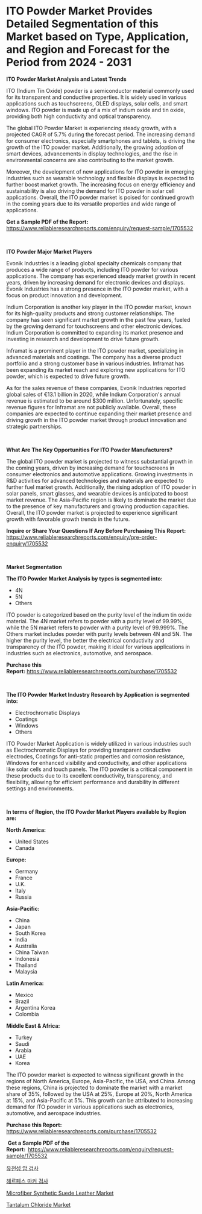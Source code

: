 <p><h1>ITO Powder Market Provides Detailed Segmentation of this Market based on Type, Application, and Region and Forecast for the Period from 2024 - 2031</h1></p><p><strong>ITO Powder Market Analysis and Latest Trends</strong></p>
<p><p>ITO (Indium Tin Oxide) powder is a semiconductor material commonly used for its transparent and conductive properties. It is widely used in various applications such as touchscreens, OLED displays, solar cells, and smart windows. ITO powder is made up of a mix of indium oxide and tin oxide, providing both high conductivity and optical transparency.</p><p>The global ITO Powder Market is experiencing steady growth, with a projected CAGR of 5.7% during the forecast period. The increasing demand for consumer electronics, especially smartphones and tablets, is driving the growth of the ITO powder market. Additionally, the growing adoption of smart devices, advancements in display technologies, and the rise in environmental concerns are also contributing to the market growth.</p><p>Moreover, the development of new applications for ITO powder in emerging industries such as wearable technology and flexible displays is expected to further boost market growth. The increasing focus on energy efficiency and sustainability is also driving the demand for ITO powder in solar cell applications. Overall, the ITO powder market is poised for continued growth in the coming years due to its versatile properties and wide range of applications.</p></p>
<p><strong>Get a Sample PDF of the Report:&nbsp;</strong> <a href="https://www.reliableresearchreports.com/enquiry/request-sample/1705532">https://www.reliableresearchreports.com/enquiry/request-sample/1705532</a></p>
<p>&nbsp;</p>
<p><strong>ITO Powder Major Market Players</strong></p>
<p><p>Evonik Industries is a leading global specialty chemicals company that produces a wide range of products, including ITO powder for various applications. The company has experienced steady market growth in recent years, driven by increasing demand for electronic devices and displays. Evonik Industries has a strong presence in the ITO powder market, with a focus on product innovation and development.</p><p>Indium Corporation is another key player in the ITO powder market, known for its high-quality products and strong customer relationships. The company has seen significant market growth in the past few years, fueled by the growing demand for touchscreens and other electronic devices. Indium Corporation is committed to expanding its market presence and investing in research and development to drive future growth.</p><p>Inframat is a prominent player in the ITO powder market, specializing in advanced materials and coatings. The company has a diverse product portfolio and a strong customer base in various industries. Inframat has been expanding its market reach and exploring new applications for ITO powder, which is expected to drive future growth.</p><p>As for the sales revenue of these companies, Evonik Industries reported global sales of €13.1 billion in 2020, while Indium Corporation's annual revenue is estimated to be around $300 million. Unfortunately, specific revenue figures for Inframat are not publicly available. Overall, these companies are expected to continue expanding their market presence and driving growth in the ITO powder market through product innovation and strategic partnerships.</p></p>
<p>&nbsp;</p>
<p><strong>What Are The Key Opportunities For ITO Powder Manufacturers?</strong></p>
<p><p>The global ITO powder market is projected to witness substantial growth in the coming years, driven by increasing demand for touchscreens in consumer electronics and automotive applications. Growing investments in R&D activities for advanced technologies and materials are expected to further fuel market growth. Additionally, the rising adoption of ITO powder in solar panels, smart glasses, and wearable devices is anticipated to boost market revenue. The Asia-Pacific region is likely to dominate the market due to the presence of key manufacturers and growing production capacities. Overall, the ITO powder market is projected to experience significant growth with favorable growth trends in the future.</p></p>
<p><strong>Inquire or Share Your Questions If Any Before Purchasing This Report:</strong> <a href="https://www.reliableresearchreports.com/enquiry/pre-order-enquiry/1705532">https://www.reliableresearchreports.com/enquiry/pre-order-enquiry/1705532</a></p>
<p>&nbsp;</p>
<p><strong>Market Segmentation</strong></p>
<p><strong>The ITO Powder Market Analysis by types is segmented into:</strong></p>
<p><ul><li>4N</li><li>5N</li><li>Others</li></ul></p>
<p><p>ITO powder is categorized based on the purity level of the indium tin oxide material. The 4N market refers to powder with a purity level of 99.99%, while the 5N market refers to powder with a purity level of 99.999%. The Others market includes powder with purity levels between 4N and 5N. The higher the purity level, the better the electrical conductivity and transparency of the ITO powder, making it ideal for various applications in industries such as electronics, automotive, and aerospace.</p></p>
<p><strong>Purchase this Report:&nbsp;</strong><a href="https://www.reliableresearchreports.com/purchase/1705532">https://www.reliableresearchreports.com/purchase/1705532</a></p>
<p>&nbsp;</p>
<p><strong>The ITO Powder Market Industry Research by Application is segmented into:</strong></p>
<p><ul><li>Electrochromatic Displays</li><li>Coatings</li><li>Windows</li><li>Others</li></ul></p>
<p><p>ITO Powder Market Application is widely utilized in various industries such as Electrochromatic Displays for providing transparent conductive electrodes, Coatings for anti-static properties and corrosion resistance, Windows for enhanced visibility and conductivity, and other applications like solar cells and touch panels. The ITO powder is a critical component in these products due to its excellent conductivity, transparency, and flexibility, allowing for efficient performance and durability in different settings and environments.</p></p>
<p>&nbsp;</p>
<p><strong>In terms of Region, the ITO Powder Market Players available by Region are:</strong></p>
<p>
    <p> <strong> North America: </strong>
        <ul>
            <li>United States</li>
            <li>Canada</li>
        </ul>
        </p> 
    <p> <strong> Europe: </strong>
        <ul>
            <li>Germany</li>
            <li>France</li>
            <li>U.K.</li>
            <li>Italy</li>
            <li>Russia</li>
        </ul>
        </p> 
    <p> <strong> Asia-Pacific: </strong>
        <ul>
            <li>China</li>
            <li>Japan</li>
            <li>South Korea</li>
            <li>India</li>
            <li>Australia</li>
            <li>China Taiwan</li>
            <li>Indonesia</li>
            <li>Thailand</li>
            <li>Malaysia</li>
        </ul>
        </p> 
    <p> <strong> Latin America: </strong>
        <ul>
            <li>Mexico</li>
            <li>Brazil</li>
            <li>Argentina Korea</li>
            <li>Colombia</li>
        </ul>
        </p> 
    <p> <strong> Middle East & Africa: </strong>
        <ul>
            <li>Turkey</li>
            <li>Saudi</li>
            <li>Arabia</li>
            <li>UAE</li>
            <li>Korea</li>
        </ul>
    </p>
    </p>
<p><p>The ITO powder market is expected to witness significant growth in the regions of North America, Europe, Asia-Pacific, the USA, and China. Among these regions, China is projected to dominate the market with a market share of 35%, followed by the USA at 25%, Europe at 20%, North America at 15%, and Asia-Pacific at 5%. This growth can be attributed to increasing demand for ITO powder in various applications such as electronics, automotive, and aerospace industries.</p></p>
<p><strong>Purchase this Report: </strong><a href="https://www.reliableresearchreports.com/purchase/1705532">https://www.reliableresearchreports.com/purchase/1705532</a></p>
<p>&nbsp;<strong>Get a Sample PDF of the Report:&nbsp;&nbsp;</strong><a href="https://www.reliableresearchreports.com/enquiry/request-sample/1705532">https://www.reliableresearchreports.com/enquiry/request-sample/1705532</a></p>
<p><strong></strong></p>
<p><p><a href="https://medium.com/@simeonbode1/%EC%9C%A0%EC%A0%84%EC%84%B1-%EC%95%94-%EC%A7%84%EB%8B%A8-%EC%8B%9C%EC%9E%A5-%EC%8B%9C%EC%9E%A5-%EC%A0%90%EC%9C%A0%EC%9C%A8-%EC%8B%9C%EC%9E%A5-%EB%8F%99%ED%96%A5-%EA%B7%B8%EB%A6%AC%EA%B3%A0-%EB%AF%B8%EB%9E%98-%EC%84%B1%EC%9E%A5-%ED%83%90%EC%83%89-ba1d7cf92b2f">유전성 암 검사</a></p><p><a href="https://medium.com/@simeonbode1/%ED%97%88%ED%94%84%EB%A0%88%EC%8A%A4-%EB%A7%88%EC%BB%A4-%ED%85%8C%EC%8A%A4%ED%8C%85-%EC%8B%9C%EC%9E%A5-%EA%B7%9C%EB%AA%A8-cagr-%ED%8A%B8%EB%A0%8C%EB%93%9C-2024-2030-66f2db730a62">헤르페스 마커 검사</a></p><p><a href="https://github.com/bmorecock/Market-Research-Report-List-2/blob/main/microfiber-synthetic-suede-leather-market.md">Microfiber Synthetic Suede Leather Market</a></p><p><a href="https://github.com/jsmusil/Market-Research-Report-List-2/blob/main/tantalum-chloride-market.md">Tantalum Chloride Market</a></p></p>